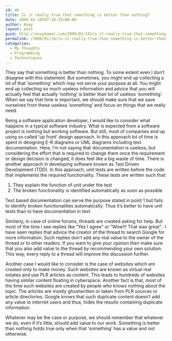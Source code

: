 ```yaml
---
id: 46
title: Is it really true that something is better than nothing?
date: 2008-01-10T07:19:25+00:00
author: Anay
layout: post
guid: http://anaykamat.com/2008/01/10/is-it-really-true-that-something-is-better-than-nothing/
permalink: /2008/01/10/is-it-really-true-that-something-is-better-than-nothing/
categories:
  - My Thoughts
  - Programming
  - Technologies
---
```

They say that something is better than nothing. To some extent even I don’t disagree with this statement. But sometimes, you might end up collecting a lot of that ‘something’ which may not serve your purpose at all. You might end up collecting so much useless information and advice that you will actually feel that actually ‘nothing’ is better than lot of useless ‘something’. When we say that time is important, we should make sure that we save ourselves from these useless ‘something’ and focus on things that we really need.

Being a software application developer, I would like to consider what happens in a typical software industry. What is expected from a software project is nothing but working software. But still, most of companies end up using so called ‘up front’ design approach. In this approach lot of time is spent in designing E-R diagrams or UML diagrams including text documentation. Here, I’m not saying that documentation is useless, but considering the effort that is required to change them once the requirement or design decision is changed, it does feel like a big waste of time. There is another approach in developing software known as Test Driven Development (TDD). In this approach, unit tests are written before the code that implements the required functionality. These tests are written such that:  
1. They explain the function of unit under the test  
2. The broken functionality is identified automatically as soon as possible

Text based documentation can serve the purpose stated in point 1 but fails to identify broken functionalities automatically. Thus it’s better to have unit tests than to have documentation in text.

Similarly, in case of online forums, threads are created asking for help. But most of the time I see replies like “Yes I agree” or “Wow!!! That was great”.  I have seen replies that advice the creator of the thread to search Google for more information. Such replies don’t add any real value to the owner of the thread or to other readers. If you want to give your opinion then make sure that you also add value to the thread by recommending your own solution. This way, every reply to a thread will improve the discussion further.

Another case I would like to consider is the case of websites which are created only to make money. Such websites are known as virtual real estates and use PLR articles as content. This leads to hundreds of websites having similar content floating in cyberspace. Another fact is that, most of the time such websites are created by people who knows nothing about the topic. The articles are mostly ghostwritten or taken from PLR sources or article directories. Google knows that such duplicate content doesn’t add any value to internet users and thus, hides the results containing duplicate information.

Whatever may be the case or purpose, we should remember that whatever we do, even if it’s little, should add value to our work. Something is better than nothing holds true only when that ‘something’ has a value and not otherwise.